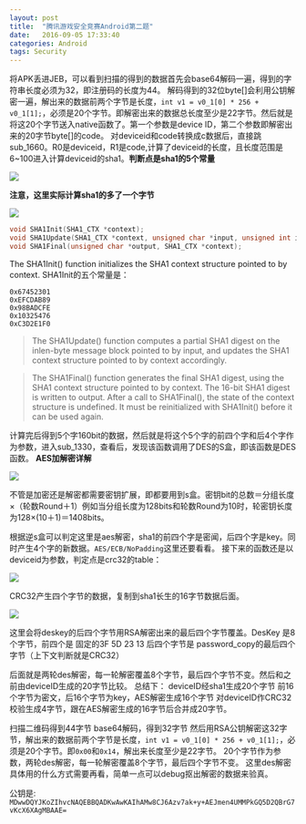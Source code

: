 ```yaml
---
layout: post
title:  "腾讯游戏安全竞赛Android第二题"
date:   2016-09-05 17:33:40
categories: Android
tags: Security
---
```


将APK丢进JEB，可以看到扫描的得到的数据首先会base64解码一遍，得到的字符串长度必须为32，即注册码的长度为44。
解码得到的32位byte[]会利用公钥解密一遍，解出来的数据前两个字节是长度，`int v1 = v0_1[0] * 256 + v0_1[1];`，必须是20个字节。即解密出来的数据总长度至少是22字节。然后就是将这20个字节送入native函数了。第一个参数是device ID，第二个参数即解密出来的20字节byte[]的code。
对deviceid和code转换成c数据后，直接跳sub_1660。R0是deviceid，R1是code,计算了deviceid的长度，且长度范围是6~100进入计算deviceid的sha1。**判断点是sha1的5个常量**

![](http://imcczy.b0.upaiyun.com/2016-09-05-11%3A38%3A18.jpg)

**注意，这里实际计算sha1的多了一个字节**

![](http://imcczy.b0.upaiyun.com/2016-09-05-15%3A27%3A01.jpg)

```c 
void SHA1Init(SHA1_CTX *context);
void SHA1Update(SHA1_CTX *context, unsigned char *input, unsigned int inlen);
void SHA1Final(unsigned char *output, SHA1_CTX *context);
```
The SHA1Init() function initializes the SHA1 context structure pointed to by context.
SHA1Init的五个常量是：

```
0x67452301
0xEFCDAB89
0x98BADCFE
0x10325476
0xC3D2E1F0
```
>The SHA1Update() function computes a partial SHA1 digest on the inlen-byte message block pointed to by input, and updates the SHA1 context structure pointed to by context accordingly.

>The SHA1Final() function generates the final SHA1 digest, using the SHA1 context structure pointed to by context. The 16-bit SHA1 digest is written to output. After a call to SHA1Final(), the state of the context structure is undefined. It must be reinitialized with SHA1Init() before it can be used again.

计算完后得到5个字160bit的数据，然后就是将这个5个字的前四个字和后4个字作为参数，进入sub_1330，查看后，发现该函数调用了DES的S盒，即该函数是DES函数。
**AES加解密详解**

![](http://imcczy.b0.upaiyun.com/2016-09-05-15%3A27%3A33.jpg)

不管是加密还是解密都需要密钥扩展，即都要用到s盒。密钥bit的总数＝分组长度×（轮数Round＋1）例如当分组长度为128bits和轮数Round为10时，轮密钥长度为128×(10＋1)＝1408bits。

根据逆s盒可以判定这里是aes解密，sha1的前四个字是密闻，后四个字是key。同时产生4个字的新数据。`AES/ECB/NoPadding`这里还要看看。
接下来的函数还是以deviceid为参数，判定点是crc32的table：

![](http://imcczy.b0.upaiyun.com/2016-09-05-15%3A27%3A55.jpg)

CRC32产生四个字节的数据，复制到sha1长生的16字节数据后面。

![](http://imcczy.b0.upaiyun.com/2016-09-05-15%3A28%3A10.jpg)

这里会将deskey的后四个字节用RSA解密出来的最后四个字节覆盖。DesKey 是8个字节，前四个是 固定的3F 5D 23 13 后四个字节是 password_copy的最后四个字节（上下文判断就是CRC32）

后面就是两轮des解密，每一轮解密覆盖8个字节，最后四个字节不变。然后和之前由deviceID生成的20字节比较。
总结下：
deviceID经sha1生成20个字节
前16个字节为密文，后16个字节为key，AES解密生成16个字节
对deviceID作CRC32校验生成4字节，跟在AES解密生成的16字节后合并成20字节。

扫描二维码得到44字节
base64解码，得到32字节
然后用RSA公钥解密这32字节，解出来的数据前两个字节是长度，`int v1 = v0_1[0] * 256 + v0_1[1];`，必须是20个字节。即`0x00`和`0x14`，解出来长度至少是22字节。
20个字节作为参数，两轮des解密，每一轮解密覆盖8个字节，最后四个字节不变。
这里des解密具体用的什么方式需要再看，简单一点可以debug抠出解密的数据来验真。

公钥是:
`MDwwDQYJKoZIhvcNAQEBBQADKwAwKAIhAMw8CJ6Azv7ak+y+AEJmen4UMMPkGQ5D2QBrG7vKcX6XAgMBAAE=`